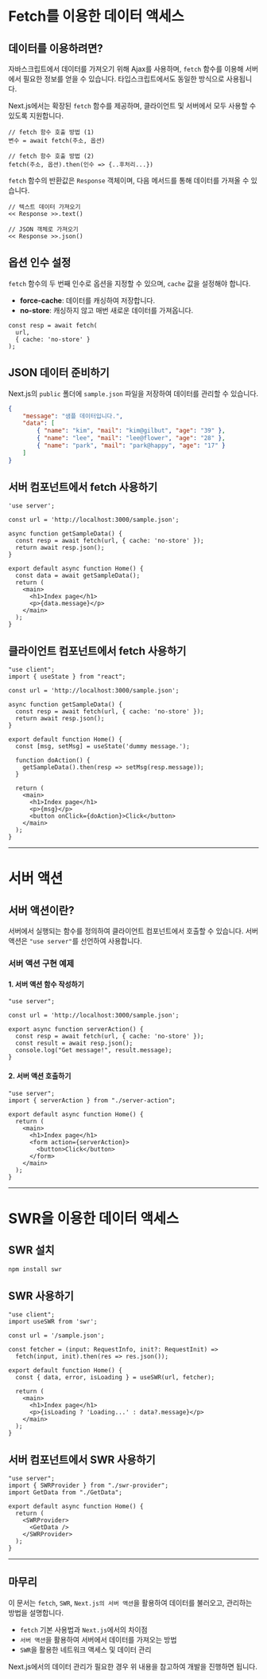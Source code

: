 # Fetch를 이용한 데이터 액세스

## 데이터를 이용하려면?
자바스크립트에서 데이터를 가져오기 위해 Ajax를 사용하며, `fetch` 함수를 이용해 서버에서 필요한 정보를 얻을 수 있습니다. 타입스크립트에서도 동일한 방식으로 사용됩니다.

Next.js에서는 확장된 `fetch` 함수를 제공하며, 클라이언트 및 서버에서 모두 사용할 수 있도록 지원합니다.

```tsx
// fetch 함수 호출 방법 (1)
변수 = await fetch(주소, 옵션)

// fetch 함수 호출 방법 (2)
fetch(주소, 옵션).then(인수 => {..후처리...})
```

`fetch` 함수의 반환값은 `Response` 객체이며, 다음 메서드를 통해 데이터를 가져올 수 있습니다.

```tsx
// 텍스트 데이터 가져오기
<< Response >>.text()
  
// JSON 객체로 가져오기
<< Response >>.json()
```

## 옵션 인수 설정

`fetch` 함수의 두 번째 인수로 옵션을 지정할 수 있으며, `cache` 값을 설정해야 합니다.

- **force-cache**: 데이터를 캐싱하여 저장합니다.
- **no-store**: 캐싱하지 않고 매번 새로운 데이터를 가져옵니다.

```tsx
const resp = await fetch(
  url,
  { cache: 'no-store' }
);
```

## JSON 데이터 준비하기

Next.js의 `public` 폴더에 `sample.json` 파일을 저장하여 데이터를 관리할 수 있습니다.

```json
{
    "message": "샘플 데이터입니다.",
    "data": [
        { "name": "kim", "mail": "kim@gilbut", "age": "39" },
        { "name": "lee", "mail": "lee@flower", "age": "28" },
        { "name": "park", "mail": "park@happy", "age": "17" }
    ]
}
```

## 서버 컴포넌트에서 fetch 사용하기

```tsx
'use server';

const url = 'http://localhost:3000/sample.json';

async function getSampleData() {
  const resp = await fetch(url, { cache: 'no-store' });
  return await resp.json();
}

export default async function Home() {
  const data = await getSampleData();
  return (
    <main>
      <h1>Index page</h1>
      <p>{data.message}</p>
    </main>
  );
}
```

## 클라이언트 컴포넌트에서 fetch 사용하기

```tsx
"use client";
import { useState } from "react";

const url = 'http://localhost:3000/sample.json';

async function getSampleData() {
  const resp = await fetch(url, { cache: 'no-store' });
  return await resp.json();
}

export default function Home() {
  const [msg, setMsg] = useState('dummy message.');

  function doAction() {
    getSampleData().then(resp => setMsg(resp.message));
  }

  return (
    <main>
      <h1>Index page</h1>
      <p>{msg}</p>
      <button onClick={doAction}>Click</button>
    </main>
  );
}
```

---

# 서버 액션

## 서버 액션이란?
서버에서 실행되는 함수를 정의하여 클라이언트 컴포넌트에서 호출할 수 있습니다. 서버 액션은 `"use server"`를 선언하여 사용합니다.

### 서버 액션 구현 예제

#### 1. 서버 액션 함수 작성하기

```tsx
"use server";

const url = 'http://localhost:3000/sample.json';

export async function serverAction() {
  const resp = await fetch(url, { cache: 'no-store' });
  const result = await resp.json();
  console.log("Get message!", result.message);
}
```

#### 2. 서버 액션 호출하기

```tsx
"use server";
import { serverAction } from "./server-action";

export default async function Home() {
  return (
    <main>
      <h1>Index page</h1>
      <form action={serverAction}>
        <button>Click</button>
      </form>
    </main>
  );
}
```

---

# SWR을 이용한 데이터 액세스

## SWR 설치

```bash
npm install swr
```

## SWR 사용하기

```tsx
"use client";
import useSWR from 'swr';

const url = '/sample.json';

const fetcher = (input: RequestInfo, init?: RequestInit) =>
  fetch(input, init).then(res => res.json());

export default function Home() {
  const { data, error, isLoading } = useSWR(url, fetcher);

  return (
    <main>
      <h1>Index page</h1>
      <p>{isLoading ? 'Loading...' : data?.message}</p>
    </main>
  );
}
```

## 서버 컴포넌트에서 SWR 사용하기

```tsx
"use server";
import { SWRProvider } from "./swr-provider";
import GetData from "./GetData";

export default async function Home() {
  return (
    <SWRProvider>
      <GetData />
    </SWRProvider>
  );
}
```

---

## 마무리
이 문서는 `fetch`, `SWR`, `Next.js의 서버 액션`을 활용하여 데이터를 불러오고, 관리하는 방법을 설명합니다.

- `fetch` 기본 사용법과 `Next.js`에서의 차이점
- `서버 액션`을 활용하여 서버에서 데이터를 가져오는 방법
- `SWR`을 활용한 네트워크 액세스 및 데이터 관리

Next.js에서의 데이터 관리가 필요한 경우 위 내용을 참고하여 개발을 진행하면 됩니다.